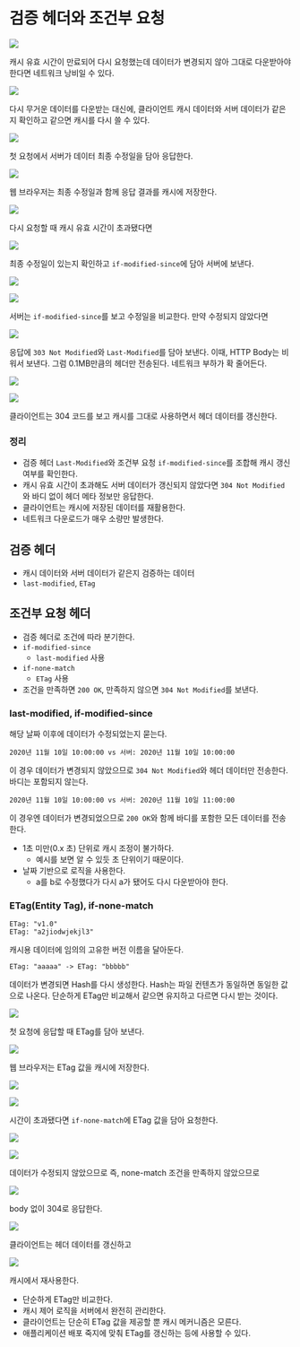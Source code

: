 # 검증 헤더와 조건부 요청

![](../../.gitbook/assets/kimyounghan-http-web-basic/08/screenshot%202021-04-04%20오후%207.25.26.png)

캐시 유효 시간이 만료되어 다시 요청했는데 데이터가 변경되지 않아 그대로 다운받아야 한다면 네트워크 낭비일 수 있다.

![](../../.gitbook/assets/kimyounghan-http-web-basic/08/screenshot%202021-04-04%20오후%207.25.31.png)

다시 무거운 데이터를 다운받는 대신에, 클라이언트 캐시 데이터와 서버 데이터가 같은지 확인하고 같으면 캐시를 다시 쓸 수 있다.

![](../../.gitbook/assets/kimyounghan-http-web-basic/08/screenshot%202021-04-04%20오후%207.25.36.png)

첫 요청에서 서버가 데이터 최종 수정일을 담아 응답한다.

![](../../.gitbook/assets/kimyounghan-http-web-basic/08/screenshot%202021-04-04%20오후%207.25.41.png)

웹 브라우저는 최종 수정일과 함께 응답 결과를 캐시에 저장한다.

![](../../.gitbook/assets/kimyounghan-http-web-basic/08/screenshot%202021-04-04%20오후%207.25.46.png)

다시 요청할 때 캐시 유효 시간이 초과됐다면

![](../../.gitbook/assets/kimyounghan-http-web-basic/08/screenshot%202021-04-04%20오후%207.25.51.png)

최종 수정일이 있는지 확인하고 `if-modified-since`에 담아 서버에 보낸다.

![](../../.gitbook/assets/kimyounghan-http-web-basic/08/screenshot%202021-04-04%20오후%207.25.56.png)

![](../../.gitbook/assets/kimyounghan-http-web-basic/08/screenshot%202021-04-04%20오후%207.26.01.png)

서버는 `if-modified-since`를 보고 수정일을 비교한다. 만약 수정되지 않았다면

![](../../.gitbook/assets/kimyounghan-http-web-basic/08/screenshot%202021-04-04%20오후%207.26.06.png)

응답에 `303 Not Modified`와 `Last-Modified`를 담아 보낸다. 이때, HTTP Body는 비워서 보낸다. 그럼 0.1MB만큼의 헤더만 전송된다. 네트워크
부하가 확 줄어든다.

![](../../.gitbook/assets/kimyounghan-http-web-basic/08/screenshot%202021-04-04%20오후%207.26.11.png)

![](../../.gitbook/assets/kimyounghan-http-web-basic/08/screenshot%202021-04-04%20오후%207.26.17.png)

클라이언트는 304 코드를 보고 캐시를 그대로 사용하면서 헤더 데이터를 갱신한다.

### 정리

- 검증 헤더 `Last-Modified`와 조건부 요청 `if-modified-since`를 조합해 캐시 갱신 여부를 확인한다.
- 캐시 유효 시간이 초과해도 서버 데이터가 갱신되지 않았다면 `304 Not Modified`와 바디 없이 헤더 메타 정보만 응답한다.
- 클라이언트는 캐시에 저장된 데이터를 재활용한다.
- 네트워크 다운로드가 매우 소량만 발생한다.

## 검증 헤더

- 캐시 데이터와 서버 데이터가 같은지 검증하는 데이터
- `last-modified`, `ETag`

## 조건부 요청 헤더

- 검증 헤더로 조건에 따라 분기한다.
- `if-modified-since`
    - `last-modified` 사용
- `if-none-match`
    - `ETag` 사용
- 조건을 만족하면 `200 OK`, 만족하지 않으면 `304 Not Modified`를 보낸다.

### last-modified, if-modified-since

해당 날짜 이후에 데이터가 수정되었는지 묻는다.

```text
2020년 11월 10일 10:00:00 vs 서버: 2020년 11월 10일 10:00:00
```

이 경우 데이터가 변경되지 않았으므로 `304 Not Modified`와 헤더 데이터만 전송한다. 바디는 포함되지 않는다.

```text
2020년 11월 10일 10:00:00 vs 서버: 2020년 11월 10일 11:00:00
```

이 경우엔 데이터가 변경되었으므로 `200 OK`와 함께 바디를 포함한 모든 데이터를 전송한다.

- 1초 미만(0.x 초) 단위로 캐시 조정이 불가하다.
    - 예시를 보면 알 수 있듯 초 단위이기 때문이다.
- 날짜 기반으로 로직을 사용한다.
  - a를 b로 수정했다가 다시 a가 됐어도 다시 다운받아야 한다.
  
### ETag(Entity Tag), if-none-match

```text
ETag: "v1.0"
ETag: "a2jiodwjekjl3"
```
캐시용 데이터에 임의의 고유한 버전 이름을 달아둔다.

```text
ETag: "aaaaa" -> ETag: "bbbbb"
```

데이터가 변경되면 Hash를 다시 생성한다. Hash는 파일 컨텐츠가 동일하면 동일한 값으로 나온다. 단순하게 ETag만 비교해서 같으면 유지하고 다르면 다시 받는 것이다.

![](../../.gitbook/assets/kimyounghan-http-web-basic/08/screenshot%202021-04-04%20오후%207.39.49.png)

첫 요청에 응답할 때 ETag를 담아 보낸다.

![](../../.gitbook/assets/kimyounghan-http-web-basic/08/screenshot%202021-04-04%20오후%207.39.54.png)

웹 브라우저는 ETag 값을 캐시에 저장한다.

![](../../.gitbook/assets/kimyounghan-http-web-basic/08/screenshot%202021-04-04%20오후%207.39.59.png)

![](../../.gitbook/assets/kimyounghan-http-web-basic/08/screenshot%202021-04-04%20오후%207.40.08.png)

시간이 초과됐다면 `if-none-match`에 ETag 값을 담아 요청한다.

![](../../.gitbook/assets/kimyounghan-http-web-basic/08/screenshot%202021-04-04%20오후%207.40.14.png)

![](../../.gitbook/assets/kimyounghan-http-web-basic/08/screenshot%202021-04-04%20오후%207.40.42.png)

데이터가 수정되지 않았으므로 즉, none-match 조건을 만족하지 않았으므로

![](../../.gitbook/assets/kimyounghan-http-web-basic/08/screenshot%202021-04-04%20오후%207.40.48.png)

body 없이 304로 응답한다.

![](../../.gitbook/assets/kimyounghan-http-web-basic/08/screenshot%202021-04-04%20오후%207.41.18.png)

클라이언트는 헤더 데이터를 갱신하고

![](../../.gitbook/assets/kimyounghan-http-web-basic/08/screenshot%202021-04-04%20오후%207.41.24.png)

캐시에서 재사용한다.

- 단순하게 ETag만 비교한다.
- 캐시 제어 로직을 서버에서 완전히 관리한다.
- 클라이언트는 단순히 ETag 값을 제공할 뿐 캐시 메커니즘은 모른다.
- 애플리케이션 배포 죽지에 맞춰 ETag를 갱신하는 등에 사용할 수 있다.